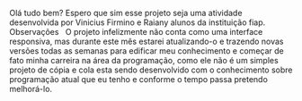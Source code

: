 Olá tudo bem? Espero que sim esse projeto seja uma atividade desenvolvida por Vinicius Firmino e Raiany alunos da instituição fiap.
 
Observações
 
O projeto infelizmente não conta como uma interface responsiva, mas durante este mês estarei atualizando-o e trazendo novas versões todas as semanas para edificar meu conhecimento e começar de fato minha carreira na área da programação, como ele não é um simples projeto de cópia e cola esta sendo desenvolvido com o conhecimento sobre programação atual que eu tenho e conforme o tempo passa pretendo melhorá-lo.
